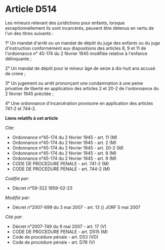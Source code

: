 # Article D514

Les mineurs relevant des juridictions pour enfants, lorsque exceptionnellement ils sont incarcérés, peuvent être détenus en
vertu de l'un des titres suivants :

1° Un mandat d'arrêt ou un mandat de dépôt du juge des enfants ou du juge d'instruction conformément aux dispositions des
articles 8, 9 et 11 de l'ordonnance n° 45-174 du 2 février 1945 modifiée relative à l'enfance délinquante ;

2° Un mandat de dépôt pour le mineur âgé de seize à dix-huit ans accusé de crime ;

3° Un jugement ou arrêt prononçant une condamnation à une peine privative de liberté en application des articles 2 et 20-2 de
l'ordonnance du 2 février 1945 précitée ;

4° Une ordonnance d'incarcération provisoire en application des articles 741-2 et 744-2.

**Liens relatifs à cet article**

_Cite_:

  - Ordonnance n°45-174 du 2 février 1945 - art. 11 (M)
  - Ordonnance n°45-174 du 2 février 1945 - art. 2 (M)
  - Ordonnance n°45-174 du 2 février 1945 - art. 20-2 (M)
  - Ordonnance n°45-174 du 2 février 1945 - art. 8 (M)
  - Ordonnance n°45-174 du 2 février 1945 - art. 9 (M)
  - CODE DE PROCEDURE PENALE - art. 741-2 (M)
  - CODE DE PROCEDURE PENALE - art. 744-2 (M)

_Codifié par_:

  - Décret n°59-322 1959-02-23

_Modifié par_:

  - Décret n°2007-699 du 3 mai 2007 - art. 13 () JORF 5 mai 2007

_Cité par_:

  - Décret n°2007-749 du 9 mai 2007 - art. 17 (V)
  - CODE DE PROCEDURE PENALE - art. D515 (M)
  - Code de procédure pénale - art. D53 (VD)
  - Code de procédure pénale - art. D76 (V)
